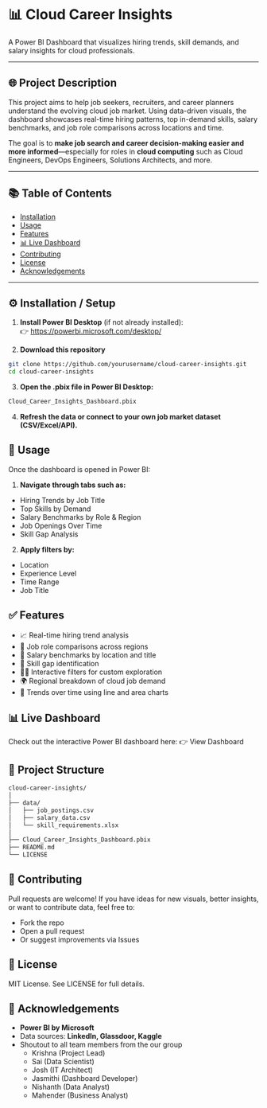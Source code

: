 # 📊 Cloud Career Insights  
A Power BI Dashboard that visualizes hiring trends, skill demands, and salary insights for cloud professionals.

---
## 🌐 Project Description  
This project aims to help job seekers, recruiters, and career planners understand the evolving cloud job market. Using data-driven visuals, the dashboard showcases real-time hiring patterns, top in-demand skills, salary benchmarks, and job role comparisons across locations and time.

The goal is to **make job search and career decision-making easier and more informed**—especially for roles in **cloud computing** such as Cloud Engineers, DevOps Engineers, Solutions Architects, and more.

---
## 📚 Table of Contents  
- [Installation](#installation)  
- [Usage](#usage)  
- [Features](#features)  
- [📊 Live Dashboard](#-live-dashboard)  
- [Contributing](#contributing)  
- [License](#license)  
- [Acknowledgements](#acknowledgements)  
---
## ⚙️ Installation / Setup  

1. **Install Power BI Desktop** (if not already installed):  
   👉 https://powerbi.microsoft.com/desktop/

2. **Download this repository**  
```bash
git clone https://github.com/yourusername/cloud-career-insights.git  
cd cloud-career-insights
```

3. **Open the .pbix file in Power BI Desktop:**
```bash
Cloud_Career_Insights_Dashboard.pbix
```

4. **Refresh the data or connect to your own job market dataset (CSV/Excel/API).**

## 🚀 Usage
Once the dashboard is opened in Power BI:
1. **Navigate through tabs such as:**
  * Hiring Trends by Job Title
  * Top Skills by Demand
  * Salary Benchmarks by Role & Region
  * Job Openings Over Time
  * Skill Gap Analysis

2. **Apply filters by:**
  * Location
  * Experience Level
  * Time Range
  * Job Title

## ✅ Features
  * 📈 Real-time hiring trend analysis
  * 💼 Job role comparisons across regions
  * 💸 Salary benchmarks by location and title
  * 🧠 Skill gap identification
  * 🕵️‍♀️ Interactive filters for custom exploration
  * 🌍 Regional breakdown of cloud job demand
  * 📅 Trends over time using line and area charts

## 📊 Live Dashboard
Check out the interactive Power BI dashboard here: 
👉 View Dashboard

## 🧭 Project Structure
```bash
cloud-career-insights/
│
├── data/
│   ├── job_postings.csv
│   ├── salary_data.csv
│   └── skill_requirements.xlsx
│
├── Cloud_Career_Insights_Dashboard.pbix
├── README.md
└── LICENSE
```

## 🤝 Contributing
Pull requests are welcome!
If you have ideas for new visuals, better insights, or want to contribute data, feel free to:
  * Fork the repo
  * Open a pull request
  * Or suggest improvements via Issues

## 📄 License
MIT License. See LICENSE for full details.

## 🙌 Acknowledgements
* **Power BI by Microsoft**
* Data sources: **LinkedIn, Glassdoor, Kaggle**
* Shoutout to all team members from the our group
  * Krishna (Project Lead)
  * Sai (Data Scientist)
  * Josh (IT Architect)
  * Jasmithi (Dashboard Developer)
  * Nishanth (Data Analyst)
  * Mahender (Business Analyst)
